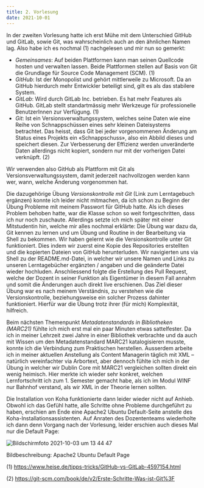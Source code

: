 ```yaml
---
title: 2. Vorlesung
date: 2021-10-01
---
```


In der zweiten Vorlesung hatte ich erst Mühe mit dem Unterschied GitHub und GitLab, sowie Git, was wahrscheinlich auch an den ähnlichen Namen lag. Also habe ich es nochmal (1) nachgelesen und mir nun so gemerkt: 
-	*Gemeinsames*: Auf beiden Plattformen kann man seinen Quellcode hosten und verwalten lassen. Beide Plattformen stellen auf Basis von Git die Grundlage für Source Code Management (SCM). (1)
-	*GitHub*: Ist der Monopolist und gehört mittlerweile zu Microsoft. Da an GitHub hierdurch mehr Entwickler beteiligt sind, gilt es als das stabilere System. 
-	*GitLab*: Wird durch GitLab Inc. betrieben. Es hat mehr Features als GitHub. GitLab stellt standartmässig mehr Werkzeuge für professionelle BenutzerInnen zur Verfügung. (1)
-	*Git*: Ist ein Versionsverwaltungssystem, welches seine Daten wie eine Reihe von Schnappschüssen eines sehr kleinen Dateisystems betrachtet. Das heisst, dass Git bei jeder vorgenommenen Änderung am Status eines Projekts ein «Schnappschuss», also ein Abbild dieses und speichert diesen. Zur Verbesserung der Effizienz werden unveränderte Daten allerdings nicht kopiert, sondern nur mit der vorherigen Datei verknüpft. (2)

Wir verwenden also GitHub als Plattform mit Git als Versionsverwaltungssystem, damit jederzeit nachvollzogen werden kann wer, wann, welche Änderung vorgenommen hat. 

Die dazugehörige Übung *Versionskontrolle mit Git* (Link zum Lerntagebuch ergänzen) konnte ich leider nicht mitmachen, da ich schon zu Beginn der Übung Probleme mit meinem Passwort für GitHub hatte. Als ich dieses Problem behoben hatte, war die Klasse schon so weit fortgeschritten, dass ich nur noch zuschaute. Allerdings setzte ich mich später mit einer Mitstudentin hin, welche mir alles nochmal erklärte: 
Die Übung war dazu da, Git kennen zu lernen und um Übung und Routine in der Bearbeitung via Shell zu bekommen. Wir haben gelernt wie die Versionskontrolle unter Git funktioniert. Dies indem wir zuerst eine Kopie des Repositories erstellten und die kopierten Dateien von GitHub herunterluden. Wir navigierten uns via Shell zu der README.md-Datei, in welcher wir unsere Namen und Links zu unseren Lerntagebücher ergänzten / angaben und die geänderte Datei wieder hochluden. Anschliessend folgte die Erstellung des Pull Request, welche der Dozent in seiner Funktion als Eigentümer in diesem Fall annahm und somit die Änderungen auch direkt live erschienen. 
Das Ziel dieser Übung war es nach meinem Verständnis, zu verstehen wie die Versionskontrolle, beziehungsweise ein solcher Prozess dahinter funktioniert. Hierfür war die Übung trotz ihrer (für mich) Komplexität, hilfreich. 

Beim nächsten Themenpunkt *Metadatenstandards in Bibliotheken (MARC21)* fühlte ich mich erst mal ein paar Minuten etwas sattelfester. Da ich in meiner Lehrzeit zwei Jahre in einer Bibliothek verbrachte und da auch mit Wissen um den Metadatenstandard MARC21 katalogisieren musste, konnte ich die Verbindung zum Praktischen herstellen. Ausserdem arbeite ich in meiner aktuellen Anstellung als Content Managerin täglich mit XML – natürlich vereinfachter via Arbortext, aber dennoch fühlte ich mich in der Übung in welcher wir Dublin Core mit MARC21 vergleichen sollten direkt ein wenig heimisch. Hier merkte ich wieder sehr konkret, welchen Lernfortschritt ich zum 1. Semester gemacht habe, als ich im Modul WINF nur Bahnhof verstand, als wir XML in der Theorie lernen sollten. 

Die Installation von Koha funktionierte dann leider wieder nicht auf Anhieb. Obwohl ich das Gefühl hatte, alle Schritte ohne Probleme durchgeführt zu haben, erschien am Ende eine Apache2 Ubuntu Default-Seite anstelle des Koha-Installationsassistenten. 
Auf Anraten des Dozententeams wiederholte ich dann denn Vorgang nach der Vorlesung, leider erschien auch dieses Mal nur die Default Page: 

![Bildschirmfoto 2021-10-03 um 13 44 47](https://user-images.githubusercontent.com/91533763/135752353-83267016-ff97-4968-ae3a-d9d8a6fe9e1d.png)

Bildbeschreibung: Apache2 Ubuntu Default Page

(1)	https://www.heise.de/tipps-tricks/GitHub-vs-GitLab-4597154.html

(2)	https://git-scm.com/book/de/v2/Erste-Schritte-Was-ist-Git%3F


